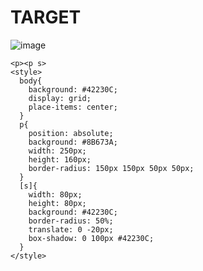 # TARGET

![image](https://github.com/gaschneider/cssbattle/assets/16023844/5bea6b85-829d-48b8-be47-982add0671f2)

```
<p><p s>
<style>
  body{
    background: #42230C;
    display: grid;
    place-items: center;
  }
  p{
    position: absolute;
    background: #8B673A;
    width: 250px;
    height: 160px;
    border-radius: 150px 150px 50px 50px;
  }
  [s]{
    width: 80px;
    height: 80px;
    background: #42230C;
    border-radius: 50%;
    translate: 0 -20px;
    box-shadow: 0 100px #42230C;
  }
</style>
```
